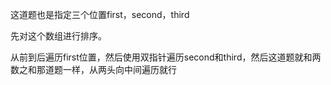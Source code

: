 这道题也是指定三个位置first，second，third

先对这个数组进行排序。

从前到后遍历first位置，然后使用双指针遍历second和third，然后这道题就和两数之和那道题一样，从两头向中间遍历就行